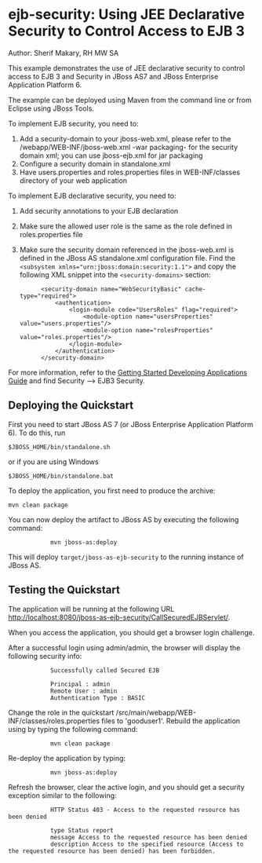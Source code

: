ejb-security:  Using JEE Declarative Security to Control Access to EJB 3
====================
Author: Sherif Makary, RH MW SA

This example demonstrates the use of JEE declarative security to control access to EJB 3 and Security in JBoss AS7 and JBoss Enterprise Application Platform 6.

The example can be deployed using Maven from the command line or from Eclipse using JBoss Tools.

To implement EJB security, you need to:

1. Add a security-domain to your jboss-web.xml, please refer to the /webapp/WEB-INF/jboss-web.xml -war packaging- for the security domain xml; you can use jboss-ejb.xml for jar packaging  
2. Configure a security domain in standalone.xml
3. Have users.properties and roles.properties files in WEB-INF/classes directory of your web application

To implement EJB declarative security, you need to:

1. Add security annotations to your EJB declaration
2. Make sure the allowed user role is the same as the role defined in roles.properties file
3. Make sure the security domain referenced in the jboss-web.xml is defined in the JBoss AS standalone.xml configuration file. Find the `<subsystem xmlns="urn:jboss:domain:security:1.1">` and copy the following XML snippet into the `<security-domains>` section:

             <security-domain name="WebSecurityBasic" cache-type="required">
                 <authentication>
                     <login-module code="UsersRoles" flag="required">
                         <module-option name="usersProperties" value="users.properties"/>
                         <module-option name="rolesProperties" value="roles.properties"/>
                     </login-module>
                 </authentication>
             </security-domain>

For more information, refer to the  <a href="https://docs.jboss.org/author/display/AS71/Getting+Started+Developing+Applications+Guide" title="Getting Started Developing Applications Guide">Getting Started Developing Applications Guide</a> and find Security --> EJB3 Security.


## Deploying the Quickstart

First you need to start JBoss AS 7 (or JBoss Enterprise Application Platform 6). To do this, run

    $JBOSS_HOME/bin/standalone.sh

or if you are using Windows

    $JBOSS_HOME/bin/standalone.bat

To deploy the application, you first need to produce the archive:

    mvn clean package


You can now deploy the artifact to JBoss AS by executing the following command:

                mvn jboss-as:deploy

This will deploy `target/jboss-as-ejb-security` to the running instance of JBoss AS.

## Testing the Quickstart

The application will be running at the following URL <http://localhost:8080/jboss-as-ejb-security/CallSecuredEJBServlet/>.

When you access the application, you should get a browser login challenge.

After a successful login using admin/admin, the browser will display the following security info:

                Successfully called Secured EJB

                Principal : admin
                Remote User : admin
                Authentication Type : BASIC

Change the role in the quickstart /src/main/webapp/WEB-INF/classes/roles.properties files to 'gooduser1'. 
Rebuild the application using by typing the following command:

                mvn clean package

Re-deploy the application by typing:

                mvn jboss-as:deploy

Refresh the browser, clear the active login, and you should get a security exception similar to the following: 

                HTTP Status 403 - Access to the requested resource has been denied

                type Status report
                message Access to the requested resource has been denied
                description Access to the specified resource (Access to the requested resource has been denied) has been forbidden.
